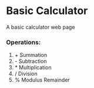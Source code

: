 # Basic Calculator

A basic calculator web page

### Operations:

1. \+ Summation
2. \- Subtraction
3. \* Multiplication
4. / Division
5. % Modulus Remainder
